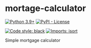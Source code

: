# mortage-calculator

[![Python 3.9+](https://img.shields.io/badge/python-3.9+-brightgreen.svg)](#mortgage-calculator)
[![PyPI - License](https://img.shields.io/pypi/l/http-exceptions.svg)](https://github.com/AHEIbra/mortgage-calculator/blob/master/LICENSE)

[![Code style: black](https://img.shields.io/badge/code%20style-black-000000.svg)](https://github.com/psf/black)
[![Imports: isort](https://img.shields.io/badge/%20imports-isort-%231674b1?style=flat&labelColor=ef8336)](https://pycqa.github.io/isort/)

Simple mortgage calculator


